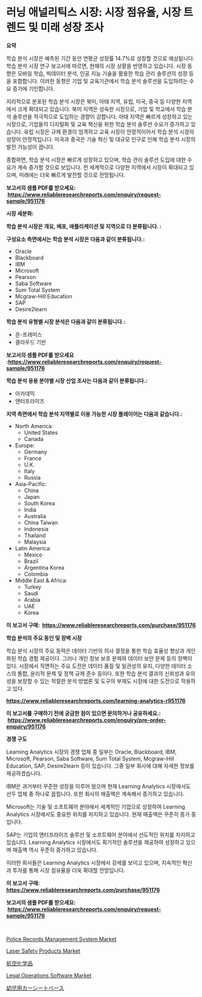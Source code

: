 <p><h1>러닝 애널리틱스 시장: 시장 점유율, 시장 트렌드 및 미래 성장 조사</h1></p><p><strong>요약</strong></p>
<p><p>학습 분석 시장은 예측된 기간 동안 연평균 성장률 14.7%로 성장할 것으로 예상됩니다. 학습 분석 시장 연구 보고서에 따르면, 현재의 시장 상황을 반영하고 있습니다. 시장 동향은 모바일 학습, 빅데이터 분석, 인공 지능 기술을 활용한 학습 관리 솔루션의 성장 등을 포함합니다. 이러한 동향은 기업 및 교육기관에서 학습 분석 솔루션을 도입하려는 수요 증가에 기인합니다.</p><p>지리적으로 분포된 학습 분석 시장은 북미, 아태 지역, 유럽, 미국, 중국 등 다양한 지역에서 크게 확대되고 있습니다. 북미 지역은 성숙한 시장으로, 기업 및 학교에서 학습 분석 솔루션을 적극적으로 도입하는 경향이 강합니다. 아태 지역은 빠르게 성장하고 있는 시장으로, 기업들의 디지털화 및 교육 혁신을 위한 학습 분석 솔루션 수요가 증가하고 있습니다. 유럽 시장은 규제 환경이 엄격하고 교육 시장이 안정적이어서 학습 분석 시장의 성장이 안정적입니다. 미국과 중국은 기술 혁신 및 대규모 인구로 인해 학습 분석 시장의 발전 가능성이 큽니다.</p><p>종합하면, 학습 분석 시장은 빠르게 성장하고 있으며, 학습 관리 솔루션 도입에 대한 수요가 계속 증가할 것으로 보입니다. 전 세계적으로 다양한 지역에서 시장이 확대되고 있으며, 미래에는 더욱 빠르게 발전할 것으로 전망됩니다.</p></p>
<p><strong>보고서의 샘플 PDF를 받으세요: &nbsp;<a href="https://www.reliableresearchreports.com/enquiry/request-sample/951176">https://www.reliableresearchreports.com/enquiry/request-sample/951176</a></strong></p>
<p><strong>시장 세분화:</strong></p>
<p><strong> 학습 분석 시장은 개요, 배포, 애플리케이션 및 지역으로 더 분류됩니다. :</strong></p>
<p><strong>구성요소 측면에서는 학습 분석 시장은 다음과 같이 분류됩니다.:</strong></p>
<p><ul><li>Oracle</li><li>Blackboard</li><li>IBM</li><li>Microsoft</li><li>Pearson</li><li>Saba Software</li><li>Sum Total System</li><li>Mcgraw-Hill Education</li><li>SAP</li><li>Desire2learn</li></ul></p>
<p><strong> 학습 분석 유형별 시장 분석은 다음과 같이 분류됩니다.:</strong></p>
<p><ul><li>온-프레미스</li><li>클라우드 기반</li></ul></p>
<p><strong>보고서의 샘플 PDF를 받으세요 :<a href="https://www.reliableresearchreports.com/enquiry/request-sample/951176">https://www.reliableresearchreports.com/enquiry/request-sample/951176</a></strong></p>
<p><strong> 학습 분석 응용 분야별 시장 산업 조사는 다음과 같이 분류됩니다.:</strong></p>
<p><ul><li>아카데믹</li><li>엔터프라이즈</li></ul></p>
<p><strong>지역 측면에서 학습 분석 지역별로 이용 가능한 시장 플레이어는 다음과 같습니다.:</strong></p>
<p><ul>
    <li>
        North America:
        <ul>
            <li>United States</li>
            <li>Canada</li>
        </ul>
    </li>
    <li>
        Europe:
        <ul>
            <li>Germany</li>
            <li>France</li>
            <li>U.K.</li>
            <li>Italy</li>
            <li>Russia</li>
        </ul>
    </li>
    <li>
        Asia-Pacific:
        <ul>
            <li>China</li>
            <li>Japan</li>
            <li>South Korea</li>
            <li>India</li>
            <li>Australia</li>
            <li>China Taiwan</li>
            <li>Indonesia</li>
            <li>Thailand</li>
            <li>Malaysia</li>
        </ul>
    </li>
    <li>
        Latin America:
        <ul>
            <li>Mexico</li>
            <li>Brazil</li>
            <li>Argentina Korea</li>
            <li>Colombia</li>
        </ul>
    </li>
    <li>
        Middle East & Africa:
        <ul>
            <li>Turkey</li>
            <li>Saudi</li>
            <li>Arabia</li>
            <li>UAE</li>
            <li>Korea</li>
        </ul>
    </li>
    </ul></p>
<p><strong>이 보고서 구매: &nbsp;<a href="https://www.reliableresearchreports.com/purchase/951176">https://www.reliableresearchreports.com/purchase/951176</a></strong></p>
<p><strong>학습 분석의 주요 동인 및 장벽 시장</strong></p>
<p><p>학습 분석 시장의 주요 동력은 데이터 기반의 의사 결정을 통한 학습 효율성 향상과 개인화된 학습 경험 제공이다. 그러나 개인 정보 보호 문제와 데이터 보안 문제 등의 장벽이 있다. 시장에서 직면하는 주요 도전은 데이터 품질 및 일관성의 유지, 다양한 데이터 소스의 통합, 윤리적 문제 및 정책 규제 준수 등이다. 또한 학습 분석 결과의 신뢰성과 유의성을 보장할 수 있는 적절한 분석 방법론 및 도구의 부재도 시장에 대한 도전으로 작용하고 있다.</p></p>
<p><strong><a href="https://www.reliableresearchreports.com/learning-analytics-r951176">https://www.reliableresearchreports.com/learning-analytics-r951176</a></strong></p>
<p><strong>이 보고서를 구매하기 전에 궁금한 점이 있으면 문의하거나 공유하세요.: &nbsp;<a href="https://www.reliableresearchreports.com/enquiry/pre-order-enquiry/951176">https://www.reliableresearchreports.com/enquiry/pre-order-enquiry/951176</a></strong></p>
<p><strong>경쟁 구도</strong></p>
<p><p>Learning Analytics 시장의 경쟁 업체 중 일부는 Oracle, Blackboard, IBM, Microsoft, Pearson, Saba Software, Sum Total System, Mcgraw-Hill Education, SAP, Desire2learn 등이 있습니다. 그중 일부 회사에 대해 자세한 정보를 제공하겠습니다. </p><p>IBM은 과거부터 꾸준한 성장을 이루어 왔으며 현재 Learning Analytics 시장에서도 선두 업체 중 하나로 꼽힙니다. 또한 회사의 매출액은 계속해서 증가하고 있습니다. </p><p>Microsoft는 기술 및 소프트웨어 분야에서 세계적인 기업으로 성장하여 Learning Analytics 시장에서도 중요한 위치를 차지하고 있습니다. 현재 매출액은 꾸준히 증가 중입니다. </p><p>SAP는 기업의 엔터프라이즈 솔루션 및 소프트웨어 분야에서 선도적인 위치를 차지하고 있습니다. Learning Analytics 시장에서도 획기적인 솔루션을 제공하여 성장하고 있으며 매출액 역시 꾸준히 증가하고 있습니다. </p><p>이러한 회사들은 Learning Analytics 시장에서 강세를 보이고 있으며, 지속적인 혁신과 투자를 통해 시장 점유율을 더욱 확대할 전망입니다.</p></p>
<p><strong>이 보고서 구매: &nbsp; <a href="https://www.reliableresearchreports.com/purchase/951176">https://www.reliableresearchreports.com/purchase/951176</a></strong></p>
<p><strong>보고서의 샘플 PDF를 받으세요: &nbsp;<a href="https://www.reliableresearchreports.com/enquiry/request-sample/951176">https://www.reliableresearchreports.com/enquiry/request-sample/951176</a></strong><strong></strong></p>
<p>&nbsp;</p>
<p><p><a href="https://www.linkedin.com/pulse/police-records-management-system-market-outlook-industry-overview-sgs4f">Police Records Management System Market</a></p><p><a href="https://www.linkedin.com/pulse/laser-safety-productsnbspmarket-focuses-market-share-size-projected-kfztf">Laser Safety Products Market</a></p><p><a href="https://medium.com/@reyeshowell655/%E8%88%AA%E7%A9%BA%E5%8C%96%E5%AD%A6%E5%B8%82%E5%A0%B4%E5%B1%95%E6%9C%9B-%E7%94%A3%E6%A5%AD%E6%A6%82%E8%A6%81%E3%81%A8%E4%BA%88%E6%B8%AC-2024%E5%B9%B4%E3%81%8B%E3%82%892031%E5%B9%B4%E3%81%BE%E3%81%A7-1883284cb4f6">航空化学品</a></p><p><a href="https://github.com/luckyshygirl/Market-Research-Report-List-4/blob/main/legal-operations-software-market.md">Legal Operations Software Market</a></p><p><a href="https://github.com/zjkmgcs938405/Market-Research-Report-List-2/blob/main/446528954339.md">幼児用カーシートベース</a></p></p>